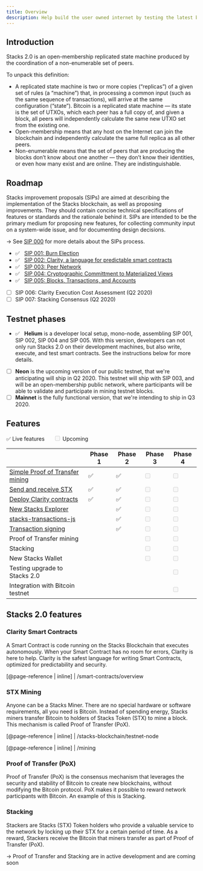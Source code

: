 ```yaml
---
title: Overview
description: Help build the user owned internet by testing the latest builds for Stacks nodes, Stacks mining, Clarity smart contracts, and more.
---
```


## Introduction

Stacks 2.0 is an open-membership replicated state machine produced by the coordination of a non-enumerable set of peers.

To unpack this definition:

- A replicated state machine is two or more copies (“replicas”) of a given set of rules (a “machine”) that, in processing
  a common input (such as the same sequence of transactions), will arrive at the same configuration (“state”). Bitcoin
  is a replicated state machine — its state is the set of UTXOs, which each peer has a full copy of, and given a block,
  all peers will independently calculate the same new UTXO set from the existing one.
- Open-membership means that any host on the Internet can join the blockchain and independently calculate the same full
  replica as all other peers.
- Non-enumerable means that the set of peers that are producing the blocks don’t know about one another — they don’t know
  their identities, or even how many exist and are online. They are indistinguishable.

## Roadmap

Stacks improvement proposals (SIPs) are aimed at describing the implementation of the Stacks blockchain, as well as
proposing improvements. They should contain concise technical specifications of features or standards and the rationale
behind it. SIPs are intended to be the primary medium for proposing new features, for collecting community input on a
system-wide issue, and for documenting design decisions.

-> See [SIP 000](https://github.com/blockstack/stacks-blockchain/blob/master/sip/sip-000-stacks-improvement-proposal-process.md) for more details about the SIPs process.

- ✅&nbsp;&nbsp;&nbsp;[SIP 001: Burn Election](https://github.com/blockstack/stacks-blockchain/blob/master/sip/sip-001-burn-election.md)
- ✅&nbsp;&nbsp;&nbsp;[SIP 002: Clarity, a language for predictable smart contracts](https://github.com/blockstack/stacks-blockchain/blob/master/sip/sip-002-smart-contract-language.md)
- ✅&nbsp;&nbsp;&nbsp;[SIP 003: Peer Network](https://github.com/blockstack/stacks-blockchain/blob/master/sip/sip-003-peer-network.md)
- ✅&nbsp;&nbsp;&nbsp;[SIP 004: Cryptographic Committment to Materialized Views](https://github.com/blockstack/stacks-blockchain/blob/master/sip/sip-004-materialized-view.md)
- ✅&nbsp;&nbsp;&nbsp;[SIP 005: Blocks, Transactions, and Accounts](https://github.com/blockstack/stacks-blockchain/blob/master/sip/sip-005-blocks-and-transactions.md)
- [ ] SIP 006: Clarity Execution Cost Assessment (Q2 2020)
- [ ] SIP 007: Stacking Consensus (Q2 2020)

## Testnet phases

- ✅&nbsp;&nbsp;&nbsp;**Helium** is a developer local setup, mono-node, assembling SIP 001, SIP 002, SIP 004 and SIP 005. With this version, developers can not only run Stacks 2.0 on their development machines, but also write, execute, and test smart contracts. See the instructions below for more details.
- [ ] **Neon** is the upcoming version of our public testnet, that we're anticipating will ship in Q2 2020. This testnet will ship with SIP 003, and will be an open-membership public network, where participants will be able to validate and participate in mining testnet blocks.
- [ ] **Mainnet** is the fully functional version, that we're intending to ship in Q3 2020.

## Features

✅ Live features&nbsp;&nbsp;&nbsp;&nbsp;&nbsp;&nbsp;<input type="checkbox" disabled /> Upcoming

|                                                                                                                                              | Phase 1 | **Phase 2** | Phase 3                            | Phase 4                            |
| -------------------------------------------------------------------------------------------------------------------------------------------- | ------- | ----------- | ---------------------------------- | ---------------------------------- |
| [Simple Proof of Transfer mining](https://github.com/blockstack/stacks-blockchain)                                                           | ✅      | ✅          | <input type="checkbox" disabled /> | <input type="checkbox" disabled /> |
| [Send and receive STX](https://github.com/blockstack/cli-blockstack)                                                                         | ✅      | ✅          | <input type="checkbox" disabled /> | <input type="checkbox" disabled /> |
| [Deploy Clarity contracts](https://docs.blockstack.org/core/smart/overview.html)                                                             | ✅      | ✅          | <input type="checkbox" disabled /> | <input type="checkbox" disabled /> |
| [New Stacks Explorer](https://testnet-explorer.blockstack.org/)                                                                              |         | ✅          | <input type="checkbox" disabled /> | <input type="checkbox" disabled /> |
| [stacks-transactions-js](https://github.com/blockstack/stacks-transactions-js)                                                               |         | ✅          | <input type="checkbox" disabled /> | <input type="checkbox" disabled /> |
| [Transaction signing](https://blog.blockstack.org/build-apps-that-sign-transactions-with-clarity-smart-contracts-on-the-stacks-2-0-testnet/) |         | ✅          | <input type="checkbox" disabled /> | <input type="checkbox" disabled /> |
| Proof of Transfer mining                                                                                                                     |         |             | <input type="checkbox" disabled /> | <input type="checkbox" disabled /> |
| Stacking                                                                                                                                     |         |             | <input type="checkbox" disabled /> | <input type="checkbox" disabled /> |
| New Stacks Wallet                                                                                                                            |         |             | <input type="checkbox" disabled /> | <input type="checkbox" disabled /> |
| Testing upgrade to Stacks 2.0                                                                                                                |         |             |                                    | <input type="checkbox" disabled /> |
| Integration with Bitcoin testnet                                                                                                             |         |             |                                    | <input type="checkbox" disabled /> |

## Stacks 2.0 features

### Clarity Smart Contracts

A Smart Contract is code running on the Stacks Blockchain that executes autonomously. When your Smart Contract has no
room for errors, Clarity is here to help. Clarity is the safest language for writing Smart Contracts, optimized for
predictability and security.

[@page-reference | inline]
| /smart-contracts/overview

### STX Mining

Anyone can be a Stacks Miner. There are no special hardware or software requirements, all you need is Bitcoin. Instead
of spending energy, Stacks miners transfer Bitcoin to holders of Stacks Token (STX) to mine a block. This mechanism is
called Proof of Transfer (PoX).

[@page-reference | inline]
| /stacks-blockchain/testnet-node

[@page-reference | inline]
| /mining

### Proof of Transfer (PoX)

Proof of Transfer (PoX) is the consensus mechanism that leverages the security and stability of Bitcoin to create new
blockchains, without modifying the Bitcoin protocol. PoX makes it possible to reward network participants with Bitcoin.
An example of this is Stacking.

### Stacking

Stackers are Stacks (STX) Token holders who provide a valuable service to the network by locking up their STX for a certain
period of time. As a reward, Stackers receive the Bitcoin that miners transfer as part of Proof of Transfer (PoX).

-> Proof of Transfer and Stacking are in active development and are coming soon
